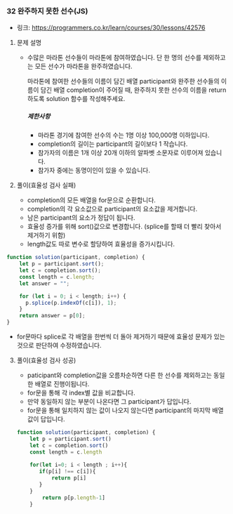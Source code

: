 ### 32 완주하지 못한 선수(JS)

* 링크: https://programmers.co.kr/learn/courses/30/lessons/42576

1. 문제 설명

   * 수많은 마라톤 선수들이 마라톤에 참여하였습니다. 단 한 명의 선수를 제외하고는 모든 선수가 마라톤을 완주하였습니다.

     마라톤에 참여한 선수들의 이름이 담긴 배열 participant와 완주한 선수들의 이름이 담긴 배열 completion이 주어질 때, 완주하지 못한 선수의 이름을 return 하도록 solution 함수를 작성해주세요.

     ##### 제한사항

     - 마라톤 경기에 참여한 선수의 수는 1명 이상 100,000명 이하입니다.
     - completion의 길이는 participant의 길이보다 1 작습니다.
     - 참가자의 이름은 1개 이상 20개 이하의 알파벳 소문자로 이루어져 있습니다.
     - 참가자 중에는 동명이인이 있을 수 있습니다.

2. 풀이(효율성 검사 실패)

   * completion의 모든 배열을 for문으로 순환합니다.
   * completion의 각 요소값으로 participant의 요소값을 제거합니다.
   * 남은 participant의 요소가 정답이 됩니다.
   * 효율성 증가를 위해 sort()값으로 변경합니다. (splice를 할때 더 빨리 찾아서 제거하기 위함)
   * length값도 따로 변수로 할당하여 효율성을 증가시킵니다.
   
```js
function solution(participant, completion) {
	let p = participant.sort();
	let c = completion.sort();
	const length = c.length;
	let answer = "";

	for (let i = 0; i < length; i++) {
	  p.splice(p.indexOf(c[i]), 1);
	}
	return answer = p[0];
}
```

* for문마다 splice로 각 배열을 한번씩 더 돌아 제거하기 때문에 효율성 문제가 있는 것으로 판단하여 수정하였습니다.



3. 풀이(효율성 검사 성공)

   * paticipant와 completion값을 오름차순하면 다른 한 선수를 제외하고는 동일한 배열로 진행이됩니다.
   * for문을 통해 각 index별 값을 비교합니다.
   * 만약 동일하지 않는 부분이 나온다면 그 participant가 답입니다.
   * for문을 통해 일치하지 않는 값이 나오지 않는다면 participant의 마지막 배열 값이 답입니다.

   ```js
   function solution(participant, completion) {
       let p = participant.sort()
       let c = completion.sort()
       const length = c.length
       
       for(let i=0; i < length ; i++){
          if(p[i] !== c[i]){
              return p[i]
          }
       }
           return p[p.length-1]
       }
   ```

   